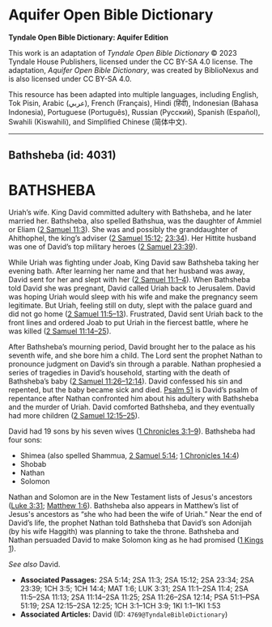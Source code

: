 # Aquifer Open Bible Dictionary

**Tyndale Open Bible Dictionary: Aquifer Edition**

This work is an adaptation of *Tyndale Open Bible Dictionary* © 2023 Tyndale House Publishers, licensed under the CC BY\-SA 4\.0 license. The adaptation, *Aquifer Open Bible Dictionary*, was created by BiblioNexus and is also licensed under CC BY\-SA 4\.0\.

This resource has been adapted into multiple languages, including English, Tok Pisin, Arabic (عربي), French (Français), Hindi (हिंदी), Indonesian (Bahasa Indonesia), Portuguese (Português), Russian (Русский), Spanish (Español), Swahili (Kiswahili), and Simplified Chinese (简体中文).



--------------------------------

## Bathsheba (id: 4031)

BATHSHEBA
=========

Uriah’s wife. King David committed adultery with Bathsheba, and he later married her. Bathsheba, also spelled Bathshua, was the daughter of Ammiel or Eliam ([2 Samuel 11:3](https://ref.ly/2Sam11:3)). She was and possibly the granddaughter of Ahithophel, the king’s adviser ([2 Samuel 15:12](https://ref.ly/2Sam15:12); [23:34](https://ref.ly/2Sam23:34)). Her Hittite husband was one of David’s top military heroes ([2 Samuel 23:39](https://ref.ly/2Sam23:39)).

While Uriah was fighting under Joab, King David saw Bathsheba taking her evening bath. After learning her name and that her husband was away, David sent for her and slept with her ([2 Samuel 11:1](https://ref.ly/2Sam11:1-2Sam11:4)[–](https://ref.ly/2Sam11:1-2Sam11:4)[4](https://ref.ly/2Sam11:1-2Sam11:4)). When Bathsheba told David she was pregnant, David called Uriah back to Jerusalem. David was hoping Uriah would sleep with his wife and make the pregnancy seem legitimate. But Uriah, feeling still on duty, slept with the palace guard and did not go home ([2 Samuel 11:5](https://ref.ly/2Sam11:5-2Sam11:13)[–](https://ref.ly/2Sam11:5-2Sam11:13)[13](https://ref.ly/2Sam11:5-2Sam11:13)). Frustrated, David sent Uriah back to the front lines and ordered Joab to put Uriah in the fiercest battle, where he was killed ([2 Samuel 11:14](https://ref.ly/2Sam11:14-2Sam11:25)[–](https://ref.ly/2Sam11:14-2Sam11:25)[25](https://ref.ly/2Sam11:14-2Sam11:25)).

After Bathsheba’s mourning period, David brought her to the palace as his seventh wife, and she bore him a child. The Lord sent the prophet Nathan to pronounce judgment on David’s sin through a parable. Nathan prophesied a series of tragedies in David’s household, starting with the death of Bathsheba’s baby ([2 Samuel 11:26–12:14](https://ref.ly/2Sam11:26-2Sam12:14)). David confessed his sin and repented, but the baby became sick and died. [Psalm 51](https://ref.ly/Ps51:1-Ps51:19) is David’s psalm of repentance after Nathan confronted him about his adultery with Bathsheba and the murder of Uriah. David comforted Bathsheba, and they eventually had more children ([2 Samuel 12:15](https://ref.ly/2Sam12:15-2Sam12:25)[–](https://ref.ly/2Sam12:15-2Sam12:25)[25](https://ref.ly/2Sam12:15-2Sam12:25)).

David had 19 sons by his seven wives ([1 Chronicles 3:1](https://ref.ly/1Chr3:1-1Chr3:9)[–](https://ref.ly/1Chr3:1-1Chr3:9)[9](https://ref.ly/1Chr3:1-1Chr3:9)). Bathsheba had four sons: 

* Shimea (also spelled Shammua, [2 Samuel 5:14](https://ref.ly/2Sam5:14); [1 Chronicles 14:4](https://ref.ly/1Chr14:4))
* Shobab
* Nathan
* Solomon

Nathan and Solomon are in the New Testament lists of Jesus's ancestors ([Luke 3:31](https://ref.ly/Luke3:31); [Matthew 1:6](https://ref.ly/Matt1:6)). Bathsheba also appears in Matthew’s list of Jesus's ancestors as “she who had been the wife of Uriah.” Near the end of David’s life, the prophet Nathan told Bathsheba that David’s son Adonijah (by his wife Haggith) was planning to take the throne. Bathsheba and Nathan persuaded David to make Solomon king as he had promised ([1 Kings 1](https://ref.ly/1Kgs1:1-1Kgs1:53)).

*See also* David.

* **Associated Passages:** 2SA 5:14; 2SA 11:3; 2SA 15:12; 2SA 23:34; 2SA 23:39; 1CH 3:5; 1CH 14:4; MAT 1:6; LUK 3:31; 2SA 11:1–2SA 11:4; 2SA 11:5–2SA 11:13; 2SA 11:14–2SA 11:25; 2SA 11:26–2SA 12:14; PSA 51:1–PSA 51:19; 2SA 12:15–2SA 12:25; 1CH 3:1–1CH 3:9; 1KI 1:1–1KI 1:53
* **Associated Articles:** David (ID: `4769@TyndaleBibleDictionary`)


